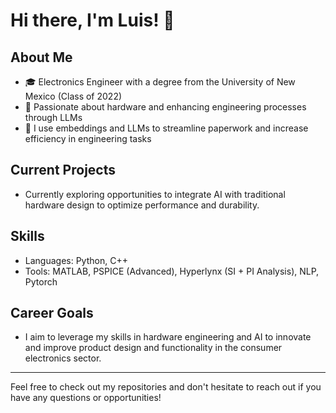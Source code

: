 # Hi there, I'm Luis! 👋

## About Me
- 🎓 Electronics Engineer with a degree from the University of New Mexico (Class of 2022)
- 🔧 Passionate about hardware and enhancing engineering processes through LLMs
- 📄 I use embeddings and LLMs to streamline paperwork and increase efficiency in engineering tasks

## Current Projects
- Currently exploring opportunities to integrate AI with traditional hardware design to optimize performance and durability.

## Skills
- Languages: Python, C++
- Tools: MATLAB, PSPICE (Advanced), Hyperlynx (SI + PI Analysis), NLP, Pytorch

## Career Goals
- I aim to leverage my skills in hardware engineering and AI to innovate and improve product design and functionality in the consumer electronics sector.


---

Feel free to check out my repositories and don't hesitate to reach out if you have any questions or opportunities!
